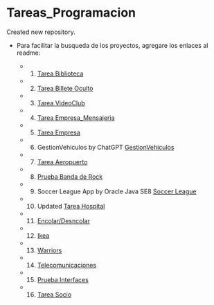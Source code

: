 # Tareas_Programacion
Created new repository.

- Para facilitar la busqueda de los proyectos, agregare los enlaces al readme:

     - 1) [Tarea Biblioteca](src/BilleteOculto/)
     - 2) [Tarea Billete Oculto](src/BilleteOculto/)
     - 3) [Tarea VideoClub](src/VideoClub/)
     - 4) [Tarea Empresa_Mensajeria](src/Empresa_Mensajeria/)
     - 5) [Tarea Empresa](src/Empresa/)
     - 6) GestionVehiculos by ChatGPT [GestionVehiculos](src/GestionVehiculos/)
     - 7) [Tarea Aeropuerto](src/Aeropuerto/)
     - 8) [Prueba Banda de Rock](src/Banda_Rock)
     - 9) Soccer League App by Oracle Java SE8 [Soccer League](src/SoccerLeague)
     - 10) Updated [Tarea Hospital](src/Hospital)
     - 11) [Encolar/Desncolar](src/Lista)
     - 12) [Ikea](src/Ikea)
     - 13) [Warriors](src/Warriors)
     - 14) [Telecomunicaciones](src/Telecomunicaciones)
     - 15) [Prueba Interfaces](src/Prueba_Interfaz)
     - 16) [Tarea Socio](src/AppGestionSocios)
